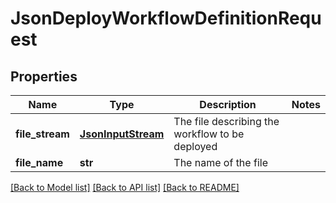 # JsonDeployWorkflowDefinitionRequest

## Properties
Name | Type | Description | Notes
------------ | ------------- | ------------- | -------------
**file_stream** | [**JsonInputStream**](JsonInputStream.md) | The file describing the workflow to be deployed | 
**file_name** | **str** | The name of the file | 

[[Back to Model list]](../README.md#documentation-for-models) [[Back to API list]](../README.md#documentation-for-api-endpoints) [[Back to README]](../README.md)


